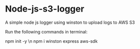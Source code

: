 # Node-js-s3-logger
A simple node js logger using winston to upload logs to AWS S3

Run the following commands in terminal:

npm init -y
\n
npm i winston express aws-sdk
